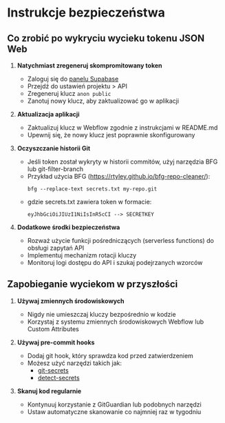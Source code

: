 # Instrukcje bezpieczeństwa

## Co zrobić po wykryciu wycieku tokenu JSON Web

1. **Natychmiast zregeneruj skompromitowany token**

   - Zaloguj się do [panelu Supabase](https://app.supabase.com)
   - Przejdź do ustawień projektu > API
   - Zregeneruj klucz `anon public`
   - Zanotuj nowy klucz, aby zaktualizować go w aplikacji

2. **Aktualizacja aplikacji**

   - Zaktualizuj klucz w Webflow zgodnie z instrukcjami w README.md
   - Upewnij się, że nowy klucz jest poprawnie skonfigurowany

3. **Oczyszczanie historii Git**

   - Jeśli token został wykryty w historii commitów, użyj narzędzia BFG lub git-filter-branch
   - Przykład użycia BFG (https://rtyley.github.io/bfg-repo-cleaner/):
     ```
     bfg --replace-text secrets.txt my-repo.git
     ```
   - gdzie secrets.txt zawiera token w formacie:
     ```
     eyJhbGciOiJIUzI1NiIsInR5cCI --> SECRETKEY
     ```

4. **Dodatkowe środki bezpieczeństwa**
   - Rozważ użycie funkcji pośredniczących (serverless functions) do obsługi zapytań API
   - Implementuj mechanizm rotacji kluczy
   - Monitoruj logi dostępu do API i szukaj podejrzanych wzorców

## Zapobieganie wyciekom w przyszłości

1. **Używaj zmiennych środowiskowych**

   - Nigdy nie umieszczaj kluczy bezpośrednio w kodzie
   - Korzystaj z systemu zmiennych środowiskowych Webflow lub Custom Attributes

2. **Używaj pre-commit hooks**

   - Dodaj git hook, który sprawdza kod przed zatwierdzeniem
   - Możesz użyć narzędzi takich jak:
     - [git-secrets](https://github.com/awslabs/git-secrets)
     - [detect-secrets](https://github.com/Yelp/detect-secrets)

3. **Skanuj kod regularnie**
   - Kontynuuj korzystanie z GitGuardian lub podobnych narzędzi
   - Ustaw automatyczne skanowanie co najmniej raz w tygodniu
